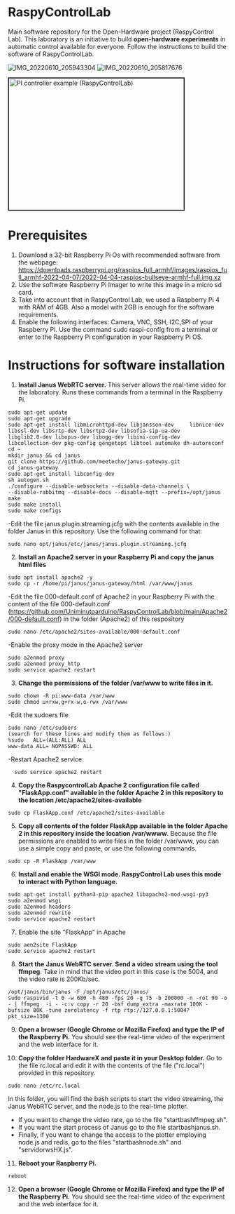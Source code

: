 # RaspyControlLab
Main software repository for the Open-Hardware project (RaspyControl Lab). This laboratory is an initiative to build **open-hardware experiments** in automatic control available for everyone. Follow the instructions to build the software of RaspyControlLab.

![IMG_20220610_205943304](https://user-images.githubusercontent.com/11606241/177064756-751f21b6-fdd3-4ecb-aab0-6fc227649cfa.jpg)
![IMG_20220610_205817676](https://user-images.githubusercontent.com/11606241/177064967-fb3548e2-48d3-4572-8fde-7342ec64ceed.jpg)

<a href="http://www.youtube.com/watch?feature=player_embedded&v=mceNmW32gA0
" target="_blank"><img src="http://img.youtube.com/vi/mceNmW32gA0/0.jpg" 
alt="PI controller example (RaspyControlLab)" width="400" height="300" border="2" /></a>

# Prerequisites
1. Download a 32-bit Raspberry Pi Os with recommended software from the webpage: https://downloads.raspberrypi.org/raspios_full_armhf/images/raspios_full_armhf-2022-04-07/2022-04-04-raspios-bullseye-armhf-full.img.xz
2. Use the software Raspberry Pi Imager to write this image in a micro sd card. 
3. Take into account that in RaspyControl Lab, we used a Raspberry Pi 4 with RAM of 4GB. Also a model with 2GB is enough for the software requirements.
4. Enable the following interfaces: Camera, VNC, SSH, I2C,SPI of your Raspberry Pi. Use the command sudo raspi-config from a terminal or enter to the Raspberry Pi configuration in your Raspberry Pi OS.

# Instructions for software installation 
1. **Install Janus WebRTC server.** This server allows the real-time video for the laboratory. Runs these commands from a terminal in the Raspberry Pi.
```
sudo apt-get update
sudo apt-get upgrade
sudo apt-get install libmicrohttpd-dev libjansson-dev     libnice-dev libssl-dev libsrtp-dev libsrtp2-dev libsofia-sip-ua-dev     libglib2.0-dev libopus-dev libogg-dev libini-config-dev     libcollection-dev pkg-config gengetopt libtool automake dh-autoreconf
cd ~
mkdir janus && cd janus
git clone https://github.com/meetecho/janus-gateway.git
cd janus-gateway
sudo apt-get install libconfig-dev
sh autogen.sh
./configure --disable-websockets --disable-data-channels \
--disable-rabbitmq --disable-docs --disable-mqtt --prefix=/opt/janus
make
sudo make install
sudo make configs
```

-Edit the file janus.plugin.streaming.jcfg with the contents available in the folder Janus in this repository. Use the following command for that:
  ```
  sudo nano opt/janus/etc/janus/janus.plugin.streaming.jcfg
  ```

2. **Install an Apache2 server in your Raspberry Pi and copy the janus html files**
```
sudo apt install apache2 -y
sudo cp -r /home/pi/janus/janus-gateway/html /var/www/janus
```
  -Edit the file 000-default.conf of Apache2 in your Raspberry Pi with the content of the file 000-default.conf (https://github.com/Uniminutoarduino/RaspyControlLab/blob/main/Apache2/000-default.conf) in the folder (Apache2) of this respository

```
sudo nano /etc/apache2/sites-available/000-default.conf
```
  -Enable the proxy mode in the Apache2 server
```
sudo a2enmod proxy
sudo a2enmod proxy_http
sudo service apache2 restart
```

3. **Change the permissions of the folder /var/www to write files in it.**

```
sudo chown -R pi:www-data /var/www
sudo chmod u+rxw,g+rx-w,o-rwx /var/www

```
  -Edit the sudoers file
  
```
sudo nano /etc/sudoers 
(search for these lines and modify them as follows:)
%sudo   ALL=(ALL:ALL) ALL
www-data ALL= NOPASSWD: ALL
```

  -Restart Apache2 service
```
  sudo service apache2 restart
```

4. **Copy the RaspycontrolLab Apache 2 configuration file called "FlaskApp.conf" available in the folder Apache 2 in this repository to the location /etc/apache2/sites-available**
```
sudo cp FlaskApp.conf /etc/apache2/sites-available
```

5. **Copy all contents of the folder FlaskApp available in the folder Apache 2 in this repository inside the location /var/wwww**. Because the file permissions are enabled to write files in the folder /var/www, you can use a simple copy and paste, or use the following commands. 
```
sudo cp -R FlaskApp /var/www
```
6. **Install and enable the WSGI mode. RaspyControl Lab uses this mode to interact with Python language.**

```
sudo apt-get install python3-pip apache2 libapache2-mod-wsgi-py3
sudo a2enmod wsgi
sudo a2enmod headers
sudo a2enmod rewrite
sudo service apache2 restart
```

7. Enable the site "FlaskApp" in Apache
```
sudo aen2site FlaskApp
sudo service apache2 restart
```


8. **Start the Janus WebRTC server. Send a video stream using the tool ffmpeg**. Take in mind that the video port in this case is the 5004, and the video rate is 200Kb/sec.

```
/opt/janus/bin/janus -F /opt/janus/etc/janus/
sudo raspivid -t 0 -w 680 -h 480 -fps 20 -g 75 -b 200000 -n -rot 90 -o - | ffmpeg  -i - -c:v copy -r 20 -bsf dump_extra -maxrate 100K -bufsize 80K -tune zerolatency -f rtp rtp://127.0.0.1:5004?pkt_size=1300

```

9. **Open a browser (Google Chrome or Mozilla Firefox) and type the IP of the Raspberry Pi.** You should see the real-time video of the experiment and the web interface for it.

10. **Copy the folder HardwareX and paste it in your Desktop folder.** Go to the file rc.local and edit it with the contents of the file ("rc.local") provided in this repository.

```
sudo nano /etc/rc.local
```

In this folder, you will find the bash scripts to start the video streaming, the Janus WebRTC server, and the node.js to the real-time plotter. 

- If you want to change the video rate, go to the file "startbashffmpeg.sh". 
- If you want the start process of Janus go to the file startbashjanus.sh. 
- Finally, if you want to change the access to the plotter employing node.js and redis, go to the files "startbashnode.sh" and "servidorwsHX.js".

11. **Reboot your Raspberry Pi.**

```
reboot
```

12. **Open a browser (Google Chrome or Mozilla Firefox) and type the IP of the Raspberry Pi.** You should see the real-time video of the experiment and the web interface for it.
